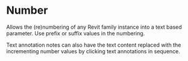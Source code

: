 # Number
Allows the (re)numbering of any Revit family instance into a text based parameter. Use prefix or suffix values in the numbering. 

Text annotation notes can also have the text content replaced with the incrementing number values by clicking text annotations in sequence.
